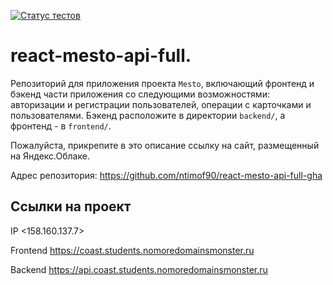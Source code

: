 [![Статус тестов](../../actions/workflows/tests.yml/badge.svg)](../../actions/workflows/tests.yml)

# react-mesto-api-full.
Репозиторий для приложения проекта `Mesto`, включающий фронтенд и бэкенд части приложения со следующими возможностями: авторизации и регистрации пользователей, операции с карточками и пользователями. Бэкенд расположите в директории `backend/`, а фронтенд - в `frontend/`.

Пожалуйста, прикрепите в это описание ссылку на сайт, размещенный на Яндекс.Облаке.

Адрес репозитория: https://github.com/ntimof90/react-mesto-api-full-gha

## Ссылки на проект

IP <158.160.137.7>

Frontend https://coast.students.nomoredomainsmonster.ru

Backend https://api.coast.students.nomoredomainsmonster.ru
